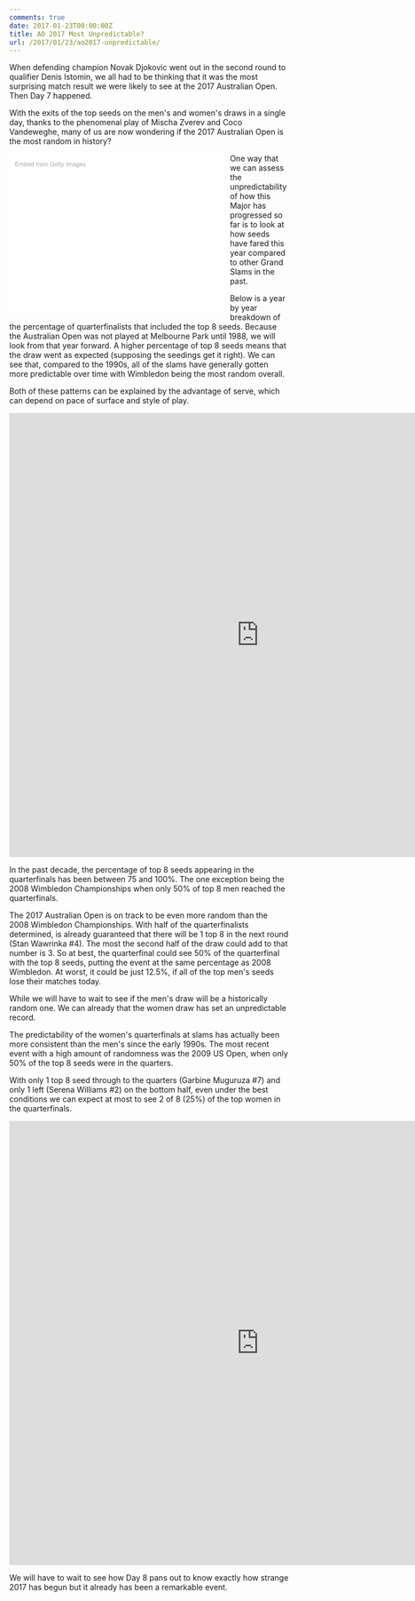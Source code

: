```yaml
---
comments: true
date: 2017-01-23T00:00:00Z
title: AO 2017 Most Unpredictable?
url: /2017/01/23/ao2017-unpredictable/
---
```


When defending champion Novak Djokovic went out in the second round to qualifier Denis Istomin, we all had to be thinking that it was the most surprising match result we were likely to see at the 2017 Australian Open. Then Day 7 happened. 

<!--more-->

With the exits of the top seeds on the men's and women's draws in a single day, thanks to the phenomenal play of Mischa Zverev and Coco Vandeweghe, many of us are now wondering if the 2017 Australian Open is the most random in history?

<div class="getty embed image" style="background-color:#fff;display:inline-block;font-family:'Helvetica Neue',Helvetica,Arial,sans-serif;color:#a7a7a7;font-size:11px;width:75%;max-width:594px;float:left; padding:2%;"><div style="padding:0;margin:0;text-align:left;"><a href="http://www.gettyimages.com/detail/632360270" target="_blank" style="color:#a7a7a7;text-decoration:none;font-weight:normal !important;border:none;display:inline-block;">Embed from Getty Images</a></div><div style="overflow:hidden;position:relative;height:0;padding:66.666667% 0 0 0;width:100%;"><iframe src="//embed.gettyimages.com/embed/632360270?et=dwH1hz3JQKdGfVvQ_5mpBw&viewMoreLink=on&sig=mIJCvsgq1sq24iHHICs4Zldb4WP85JZpW1fno3ulH3o=&caption=true" width="594" height="396" scrolling="no" frameborder="0" style="display:inline-block;position:absolute;top:0;left:0;width:100%;height:100%;margin:0;"></iframe></div><p style="margin:0;"></p></div>


One way that we can assess the unpredictability of how this Major has progressed so far is to look at how seeds have fared this year compared to other Grand Slams in the past. 

Below is a year by year breakdown of the percentage of quarterfinalists that included the top 8 seeds. Because the Australian Open was not played at Melbourne Park until 1988, we will look from that year forward. A higher percentage of top 8 seeds means that the draw went as expected (supposing the seedings get it right). We can see that, compared to the 1990s, all of the slams have generally gotten more predictable over time with Wimbledon being the most random overall. 

Both of these patterns can be explained by the advantage of serve, which can depend on pace of surface and style of play.


<iframe width="900" height="800" frameborder="0" scrolling="no" src="https://plot.ly/~on-the-t/1083.embed"></iframe>

In the past decade, the percentage of top 8 seeds appearing in the quarterfinals has been between 75 and 100%. The one exception being the 2008 Wimbledon Championships when only 50% of top 8 men reached the quarterfinals. 

The 2017 Australian Open is on track to be even more random than the 2008 Wimbledon Championships. With half of the quarterfinalists determined, is already guaranteed that there will be 1 top 8 in the next round (Stan Wawrinka #4). The most the second half of the draw could add to that number is 3. So at best, the quarterfinal could see 50% of the quarterfinal with the top 8 seeds, putting the event at the same percentage as 2008 Wimbledon. At worst, it could be just 12.5%, if all of the top men's seeds lose their matches today.

While we will have to wait to see if the men's draw will be a historically random one. We can already that the women draw has set an unpredictable record. 

The predictability of the women's quarterfinals at slams has actually been more consistent than the men's since the early 1990s. The most recent event with a high amount of randomness was the 2009 US Open, when only 50% of the top 8 seeds were in the quarters. 

With only 1 top 8 seed through to the quarters (Garbine Muguruza #7) and only 1 left (Serena Williams #2) on the bottom half, even under the best conditions we can expect at most to see 2 of 8 (25%) of the top women in the quarterfinals. 

<iframe width="900" height="800" frameborder="0" scrolling="no" src="https://plot.ly/~on-the-t/1085.embed"></iframe>

We will have to wait to see how Day 8 pans out to know exactly how strange 2017 has begun but it already has been a remarkable event.


